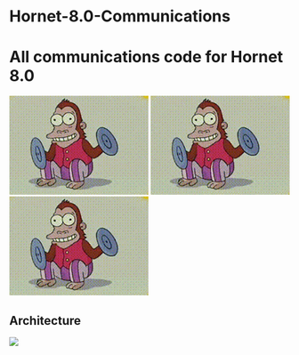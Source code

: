 # Hornet-8.0-Communications
<h1>All communications code for Hornet 8.0</h1>

![](https://github.com/Incarceronn/Hornet-8.0-Communications/blob/38ad6d6ebb5419b2fe4a8d90b596973867ea9864/monkey-annoying.gif)
![](https://github.com/Incarceronn/Hornet-8.0-Communications/blob/38ad6d6ebb5419b2fe4a8d90b596973867ea9864/monkey-annoying.gif)
![](https://github.com/Incarceronn/Hornet-8.0-Communications/blob/38ad6d6ebb5419b2fe4a8d90b596973867ea9864/monkey-annoying.gif)
<h2>Architecture</h2>

![](https://github.com/Incarceronn/Hornet-8.0-Communications/blob/9b9751f162323f51a09173fd5baced13e5f4929a/comms%20archi.jpg)
